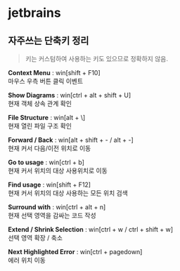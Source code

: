 # jetbrains

## 자주쓰는 단축키 정리

> 키는 커스텀하여 사용하는 키도 있으므로 정확하지 않음.

**Context Menu** : win[shift + F10]  
마우스 우측 버튼 클릭 이벤트  

**Show Diagrams** : win[ctrl + alt + shift + U]  
현재 객체 상속 관계 확인

**File Structure** : win[alt + \\]  
현재 열린 파일 구조 확인

**Forward / Back** : win[alt + shift + - / alt + -]  
현재 커서 다음/이전 위치로 이동

**Go to usage** : win[ctrl + b]  
현재 커서 위치의 대상 사용위치로 이동

**Find usage** : win[shift + F12]  
현재 커서 위치의 대상 사용하는 모든 위치 검색

**Surround with** : win[ctrl + alt + n]  
현재 선택 영역을 감싸는 코드 작성

**Extend / Shrink Selection** : win[ctrl + w / ctrl + shift + w]  
선택 영역 확장 / 축소

**Next Highlighted Error** : win[ctrl + pagedown]  
에러 위치 이동
